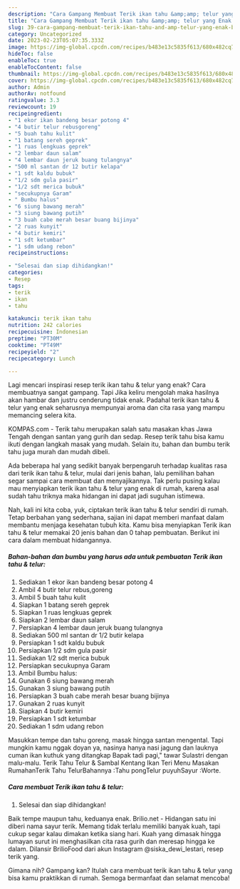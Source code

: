 ```yaml
---
description: "Cara Gampang Membuat Terik ikan tahu &amp;amp; telur yang Enak Banget"
title: "Cara Gampang Membuat Terik ikan tahu &amp;amp; telur yang Enak Banget"
slug: 39-cara-gampang-membuat-terik-ikan-tahu-and-amp-telur-yang-enak-banget
category: Uncategorized
date: 2023-02-23T05:07:35.333Z
image: https://img-global.cpcdn.com/recipes/b483e13c5835f613/680x482cq70/terik-ikan-tahu-telur-foto-resep-utama.jpg
hideToc: false
enableToc: true
enableTocContent: false
thumbnail: https://img-global.cpcdn.com/recipes/b483e13c5835f613/680x482cq70/terik-ikan-tahu-telur-foto-resep-utama.jpg
cover: https://img-global.cpcdn.com/recipes/b483e13c5835f613/680x482cq70/terik-ikan-tahu-telur-foto-resep-utama.jpg
author: Admin
authorAv: notfound
ratingvalue: 3.3
reviewcount: 19
recipeingredient:
- "1 ekor ikan bandeng besar potong 4"
- "4 butir telur rebusgoreng"
- "5 buah tahu kulit"
- "1 batang sereh geprek"
- "1 ruas lengkuas geprek"
- "2 lembar daun salam"
- "4 lembar daun jeruk buang tulangnya"
- "500 ml santan dr 12 butir kelapa"
- "1 sdt kaldu bubuk"
- "1/2 sdm gula pasir"
- "1/2 sdt merica bubuk"
- "secukupnya Garam"
- " Bumbu halus"
- "6 siung bawang merah"
- "3 siung bawang putih"
- "3 buah cabe merah besar buang bijinya"
- "2 ruas kunyit"
- "4 butir kemiri"
- "1 sdt ketumbar"
- "1 sdm udang rebon"
recipeinstructions:

- "Selesai dan siap dihidangkan!"
categories:
- Resep
tags:
- terik
- ikan
- tahu

katakunci: terik ikan tahu 
nutrition: 242 calories
recipecuisine: Indonesian
preptime: "PT30M"
cooktime: "PT49M"
recipeyield: "2"
recipecategory: Lunch

---
```



Lagi mencari inspirasi resep terik ikan tahu &amp; telur yang enak? Cara membuatnya sangat gampang. Tapi Jika keliru mengolah maka hasilnya akan hambar dan justru cenderung tidak enak. Padahal terik ikan tahu &amp; telur yang enak seharusnya mempunyai aroma dan cita rasa yang mampu memancing selera kita.


KOMPAS.com - Terik tahu merupakan salah satu masakan khas Jawa Tengah dengan santan yang gurih dan sedap. Resep terik tahu bisa kamu ikuti dengan langkah masak yang mudah. Selain itu, bahan dan bumbu terik tahu juga murah dan mudah dibeli.

Ada beberapa hal yang sedikit banyak berpengaruh terhadap kualitas rasa dari terik ikan tahu &amp; telur, mulai dari jenis bahan, lalu pemilihan bahan segar sampai cara membuat dan menyajikannya. Tak perlu pusing kalau mau menyiapkan terik ikan tahu &amp; telur yang enak di rumah, karena asal sudah tahu triknya maka hidangan ini dapat jadi suguhan istimewa.


Nah, kali ini kita coba, yuk, ciptakan terik ikan tahu &amp; telur sendiri di rumah. Tetap berbahan yang sederhana, sajian ini dapat memberi manfaat dalam membantu menjaga kesehatan tubuh kita. Kamu bisa menyiapkan Terik ikan tahu &amp; telur memakai 20 jenis bahan dan 0 tahap pembuatan. Berikut ini cara dalam membuat hidangannya.

<!--inarticleads1-->

##### Bahan-bahan dan bumbu yang harus ada untuk pembuatan Terik ikan tahu &amp; telur:

1. Sediakan 1 ekor ikan bandeng besar potong 4
1. Ambil 4 butir telur rebus,goreng
1. Ambil 5 buah tahu kulit
1. Siapkan 1 batang sereh geprek
1. Siapkan 1 ruas lengkuas geprek
1. Siapkan 2 lembar daun salam
1. Persiapkan 4 lembar daun jeruk buang tulangnya
1. Sediakan 500 ml santan dr 1/2 butir kelapa
1. Persiapkan 1 sdt kaldu bubuk
1. Persiapkan 1/2 sdm gula pasir
1. Sediakan 1/2 sdt merica bubuk
1. Persiapkan secukupnya Garam
1. Ambil  Bumbu halus:
1. Gunakan 6 siung bawang merah
1. Gunakan 3 siung bawang putih
1. Persiapkan 3 buah cabe merah besar buang bijinya
1. Gunakan 2 ruas kunyit
1. Siapkan 4 butir kemiri
1. Persiapkan 1 sdt ketumbar
1. Sediakan 1 sdm udang rebon


Masukkan tempe dan tahu goreng, masak hingga santan mengental. Tapi mungkin kamu nggak doyan ya, nasinya hanya nasi jagung dan lauknya cuman ikan kuthuk yang ditangkap Bapak tadi pagi,&#34; tawar Sulastri dengan malu-malu. Terik Tahu Telur &amp; Sambal Kentang Ikan Teri Menu Masakan RumahanTerik Tahu TelurBahannya :Tahu pongTelur puyuhSayur :Worte. 

<!--inarticleads2-->

##### Cara membuat Terik ikan tahu &amp; telur:


1. Selesai dan siap dihidangkan!

Baik tempe maupun tahu, keduanya enak. Brilio.net - Hidangan satu ini diberi nama sayur terik. Memang tidak terlalu memiliki banyak kuah, tapi cukup segar kalau dimakan ketika siang hari. Kuah yang dimasak hingga lumayan surut ini menghasilkan cita rasa gurih dan meresap hingga ke dalam. Dilansir BrilioFood dari akun Instagram @siska_dewi_lestari, resep terik yang. 

Gimana nih? Gampang kan? Itulah cara membuat terik ikan tahu &amp; telur yang bisa kamu praktikkan di rumah. Semoga bermanfaat dan selamat mencoba!

